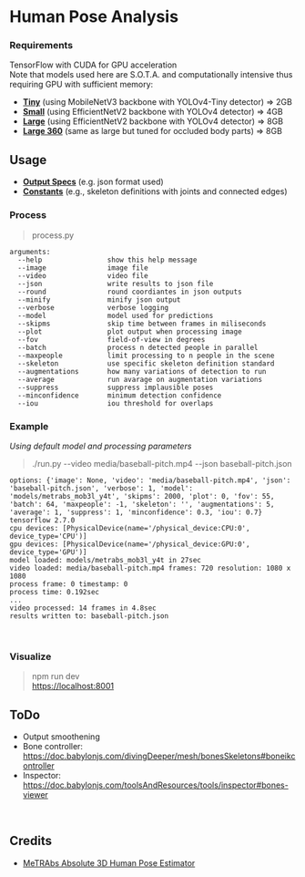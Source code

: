 # Human Pose Analysis

### Requirements

TensorFlow with CUDA for GPU acceleration  
Note that models used here are S.O.T.A. and computationally intensive thus requiring GPU with sufficient memory:
- [**Tiny**](https://omnomnom.vision.rwth-aachen.de/data/metrabs/metrabs_mob3l_y4t_20211019.zip) (using MobileNetV3 backbone with YOLOv4-Tiny detector) => 2GB
- [**Small**](https://omnomnom.vision.rwth-aachen.de/data/metrabs/metrabs_eff2s_y4_20211026.zip) (using EfficientNetV2 backbone with YOLOv4 detector) => 4GB
- [**Large**](https://omnomnom.vision.rwth-aachen.de/data/metrabs/metrabs_eff2l_y4_20211019.zip) (using EfficientNetV2 backbone with YOLOv4 detector) => 8GB
- [**Large 360**](https://omnomnom.vision.rwth-aachen.de/data/metrabs/metrabs_eff2l_y4_360_20211019.zip) (same as large but tuned for occluded body parts) => 8GB
## Usage

- [**Output Specs**](client/types.ts) (e.g. json format used)
- [**Constants**](client/constants.ts) (e.g., skeleton definitions with joints and connected edges)
### Process

> process.py

    arguments:
      --help                show this help message
      --image               image file
      --video               video file
      --json                write results to json file
      --round               round coordiantes in json outputs
      --minify              minify json output
      --verbose             verbose logging
      --model               model used for predictions
      --skipms              skip time between frames in miliseconds
      --plot                plot output when processing image
      --fov                 field-of-view in degrees
      --batch               process n detected people in parallel
      --maxpeople           limit processing to n people in the scene
      --skeleton            use specific skeleton definition standard
      --augmentations       how many variations of detection to run
      --average             run avarage on augmentation variations
      --suppress            suppress implausible poses
      --minconfidence       minimum detection confidence
      --iou                 iou threshold for overlaps

### Example

*Using default model and processing parameters*

> ./run.py --video media/baseball-pitch.mp4 --json baseball-pitch.json

    options: {'image': None, 'video': 'media/baseball-pitch.mp4', 'json': 'baseball-pitch.json', 'verbose': 1, 'model': 'models/metrabs_mob3l_y4t', 'skipms': 2000, 'plot': 0, 'fov': 55, 'batch': 64, 'maxpeople': -1, 'skeleton': '', 'augmentations': 5, 'average': 1, 'suppress': 1, 'minconfidence': 0.3, 'iou': 0.7}
    tensorflow 2.7.0
    cpu devices: [PhysicalDevice(name='/physical_device:CPU:0', device_type='CPU')]
    gpu devices: [PhysicalDevice(name='/physical_device:GPU:0', device_type='GPU')]
    model loaded: models/metrabs_mob3l_y4t in 27sec
    video loaded: media/baseball-pitch.mp4 frames: 720 resolution: 1080 x 1080
    process frame: 0 timestamp: 0
    process time: 0.192sec
    ...
    video processed: 14 frames in 4.8sec
    results written to: baseball-pitch.json

<br>

### Visualize

> npm run dev  
<https://localhost:8001>

## ToDo

- Output smoothening
- Bone controller: <https://doc.babylonjs.com/divingDeeper/mesh/bonesSkeletons#boneikcontroller>
- Inspector: <https://doc.babylonjs.com/toolsAndResources/tools/inspector#bones-viewer>

<br>

## Credits

- [MeTRAbs Absolute 3D Human Pose Estimator](https://github.com/isarandi/metrabs)
